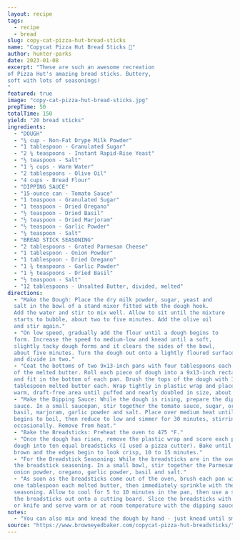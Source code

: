 ```yaml
---
layout: recipe
tags:
  - recipe
  - bread
slug: copy-cat-pizza-hut-bread-sticks
name: "Copycat Pizza Hut Bread Sticks 🥖"
author: hunter-parks
date: 2023-01-08
excerpt: "These are such an awesome recreation
of Pizza Hut's amazing bread sticks. Buttery,
soft with lots of seasonings!
"
featured: true
image: "copy-cat-pizza-hut-bread-sticks.jpg"
prepTime: 50
totalTime: 150
yield: "20 bread sticks"
ingredients:
  - "DOUGH"
  - "¼ cup - Non-Fat Drype Milk Powder"
  - "1 tablespoon - Granulated Sugar"
  - "2 ¼ teaspoons - Instant Rapid-Rise Yeast"
  - "½ teaspoon - Salt"
  - "1 ⅓ cups - Warm Water"
  - "2 tablespoons - Olive Oil"
  - "4 cups - Bread Flour"
  - "DIPPING SAUCE"
  - "15-ounce can - Tomato Sauce"
  - "1 teaspoon - Granulated Sugar"
  - "1 teaspoon - Dried Oregano"
  - "½ teaspoon - Dried Basil"
  - "½ teaspoon - Dried Marjoram"
  - "½ teaspoon - Garlic Powder"
  - "¼ teaspoon - Salt"
  - "BREAD STICK SEASONING"
  - "2 tablespoons - Grated Parmesan Cheese"
  - "1 tablespoon - Onion Powder"
  - "1 tablespoon - Dried Oregano"
  - "1 ¾ teaspoons - Garlic Powder"
  - "1 ½ teaspoons - Dried Basil"
  - "½ teaspoon - Salt"
  - "12 tablespoons - Unsalted Butter, divided, melted"
directions:
  - "Make the Dough: Place the dry milk powder, sugar, yeast and
  salt in the bowl of a stand mixer fitted with the dough hook.
  Add the water and stir to mix well. Allow to sit until the mixture
  starts to bubble, about two to five minutes. Add the olive oil
  and stir again."
  - "On low speed, gradually add the flour until a dough begins to
  form. Increase the speed to medium-low and knead until a soft,
  slightly tacky dough forms and it clears the sides of the bowl,
  about five minutes. Turn the dough out onto a lightly floured surface
  and divide in two."
  - "Coat the bottoms of two 9x13-inch pans with four tablespoons each
  of the melted butter. Roll each piece of dough into a 9x13-inch rectangle
  and fit in the bottom of each pan. Brush the tops of the dough with 1
  tablespoon melted butter each. Wrap tightly in plastic wrap and place in a
  warm, draft-free area until puffed and nearly doubled in size, about 90 minutes."
  - "Make the Dipping Sauce: While the dough is rising, prepare the dipping
  sauce. In a small saucepan, stir together the tomato sauce, sugar, oregano,
  basil, marjoram, garlic powder and salt. Place over medium heat until the sauce
  begins to boil, then reduce to low and simmer for 30 minutes, stirring
  occasionally. Remove from heat."
  - "Bake the Breadsticks: Preheat the oven to 475 °F."
  - "Once the dough has risen, remove the plastic wrap and score each pan of
  dough into ten equal breadsticks (I used a pizza cutter). Bake until golden
  brown and the edges begin to look crisp, 10 to 15 minutes."
  - "For the Breadstick Seasoning: While the breadsticks are in the oven, prepare
  the breadstick seasoning. In a small bowl, stir together the Parmesan cheese,
  onion powder, oregano, garlic powder, basil and salt."
  - "As soon as the breadsticks come out of the oven, brush each pan with the remaining
  one tablespoon each melted butter, then immediately sprinkle with the breadstick
  seasoning. Allow to cool for 5 to 10 minutes in the pan, then use a spatula to slide
  the breadsticks out onto a cutting board. Slice the breadsticks with a pizza cutter
  or knife and serve warm or at room temperature with the dipping sauce."
notes:
  - "You can also mix and knead the dough by hand - just knead until smooth, slightly tacky ball forms."
source: "https://www.browneyedbaker.com/copycat-pizza-hut-breadsticks/"
---
```

